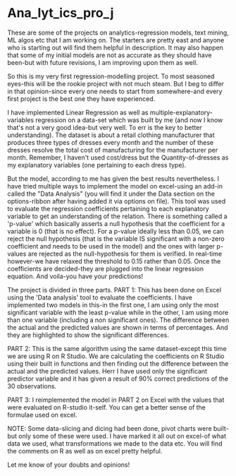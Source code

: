 # Ana_lyt_ics_pro_j
These are some of the projects on analytics-regression models, text mining, ML algos etc that I am working on. The starters are pretty east and anyone who is starting out will find them helpful in description. It may also happen that some of my initial models are not as accurate as they should have been-but with future revisions, I am improving upon them as well.

So this is my very first regression-modelling project. To most seasoned eyes-this will be the rookie project with not much steam. But I beg to differ in that opinion-since every one needs to start from somewhere-and every first project is the best one they have experienced.

I have implemented Linear Regression as well as multiple-explanatory-variables regression on a data-set which was built by me (and now I know that's not a very good idea-but very well. To err is the key to better understanding). The dataset is about a retail clothing manufacturer that produces three types of dresses every month and the number of these dresses resolve the total cost of manufacturing for the manufacturer per month. Remember, I haven't used cost/dress but the Quantity-of-dresses as my explanatory variables (one pertaining to each dress type).

But the model, according to me has given the best results nevertheless. I have tried multiple ways to implement the model on excel-using an add-in called the "Data Analysis" (you will find it under the Data section on the options-ribbon after having added it via options on file). This tool was used to evaluate the regression coefficients pertaining to each explanatory variable to get an understanding of the relation. There is something called a 'p-value' which basically asserts a null hypothesis that the coefficient for a variable is 0 (that is no effect). For a p-value ideally less than 0.05, we can reject the null hypothesis (that is the variable IS significant with a non-zero coefficient and needs to be used in the model) and the ones with larger p-values are rejected as the null-hypothesis for them is verified. In real-time however-we have relaxed the threshold to 0.15 rather than 0.05. Once the coefficients are decided-they are plugged into the linear regression equation. And voila-you have your predictions!

The project is divided in three parts. PART 1: This has been done on Excel using the 'Data analysis' tool to evaluate the coefficients. I have implemented two models in this-in the first one, I am using only the most significant variable with the least p-value while in the other, I am using more than one variable (including a non significant ones). The difference between the actual and the predicted values are shown in terms of percentages. And they are highlighted to show the significant differences.

PART 2: This is the same algorithm using the same dataset-except this time we are using R on R Studio. We are calculating the coefficients on R Studio using their built in functions and then finding out the difference between the actual and the predicted values. Herr I have used only the significant predictor variable and it has given a result of 90% correct predictions of the 30 observations.

PART 3: I reimplemented the model in PART 2 on Excel with the values that were evaluated on R-studio it-self. You can get a better sense of the formulae used on excel.

NOTE: Some data-slicing and dicing had been done, pivot charts were built-but only some of these were used. I have marked it all out on excel-of what data we used, what transformations we made to the data etc. You will find the comments on R as well as on excel pretty helpful.

Let me know of your doubts and opinions!

